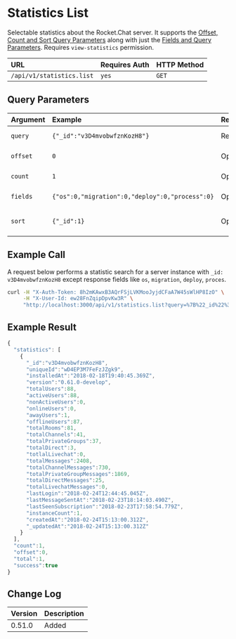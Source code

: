 # Statistics List

Selectable statistics about the Rocket.Chat server. It supports the [Offset, Count and Sort Query Parameters](../others/offset-and-count-and-sort-info.md) along with just the [Fields and Query Parameters](../others/query-and-fields-info.md). Requires `view-statistics` permission.

| URL | Requires Auth | HTTP Method |
| :--- | :--- | :--- |
| `/api/v1/statistics.list` | `yes` | `GET` |

## Query Parameters

| Argument | Example | Required | Description |
| :--- | :--- | :--- | :--- |
| `query` | `{"_id":"v3D4mvobwfznKozH8"}` | Required | See [Query Parameter](../others/query-and-fields-info.md) |
| `offset` | `0` | Optional | See [Offset Parameter](../others/offset-and-count-and-sort-info.md) |
| `count` | `1` | Optional | See [Count Parameter](../others/offset-and-count-and-sort-info.md) |
| `fields` | `{"os":0,"migration":0,"deploy":0,"process":0}` | Optional | See [Fields Parameters](../others/query-and-fields-info.md) |
| `sort` | `{"_id":1}` | Optional | See [Sort Query Parameters](../others/offset-and-count-and-sort-info.md) |

## Example Call

A request below performs a statistic search for a server instance with `_id: v3D4mvobwfznKozH8` except response fields like `os`, `migration`, `deploy`, `proces`.

```bash
curl -H "X-Auth-Token: 8h2mKAwxB3AQrFSjLVKMooJyjdCFaA7W45sWlHP8IzO" \
     -H "X-User-Id: ew28FnZqipDpvKw3R" \
     "http://localhost:3000/api/v1/statistics.list?query=%7B%22_id%22%3A%22v3D4mvobwfznKozH8%22%7D&fields=%7B%22os%22%3A0%2C%22migration%22%3A0%2C%22deploy%22%3A0%2C%22process%22%3A0%7D"
```

## Example Result

```javascript
{
  "statistics": [
    {
      "_id":"v3D4mvobwfznKozH8",
      "uniqueId":"wD4EP3M7FeFzJZgk9",
      "installedAt":"2018-02-18T19:40:45.369Z",
      "version":"0.61.0-develop",
      "totalUsers":88,
      "activeUsers":88,
      "nonActiveUsers":0,
      "onlineUsers":0,
      "awayUsers":1,
      "offlineUsers":87,
      "totalRooms":81,
      "totalChannels":41,
      "totalPrivateGroups":37,
      "totalDirect":3,
      "totlalLivechat":0,
      "totalMessages":2408,
      "totalChannelMessages":730,
      "totalPrivateGroupMessages":1869,
      "totalDirectMessages":25,
      "totalLivechatMessages":0,
      "lastLogin":"2018-02-24T12:44:45.045Z",
      "lastMessageSentAt":"2018-02-23T18:14:03.490Z",
      "lastSeenSubscription":"2018-02-23T17:58:54.779Z",
      "instanceCount":1,
      "createdAt":"2018-02-24T15:13:00.312Z",
      "_updatedAt":"2018-02-24T15:13:00.312Z"
    }
  ],
  "count":1,
  "offset":0,
  "total":1,
  "success":true
}
```

## Change Log

| Version | Description |
| :--- | :--- |
| 0.51.0 | Added |

